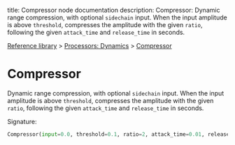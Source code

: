 title: Compressor node documentation
description: Compressor: Dynamic range compression, with optional `sidechain` input. When the input amplitude is above `threshold`, compresses the amplitude with the given `ratio`, following the given `attack_time` and `release_time` in seconds.

[Reference library](../../index.md) > [Processors: Dynamics](../index.md) > [Compressor](index.md)

# Compressor

Dynamic range compression, with optional `sidechain` input. When the input amplitude is above `threshold`, compresses the amplitude with the given `ratio`, following the given `attack_time` and `release_time` in seconds.

Signature:
```python
Compressor(input=0.0, threshold=0.1, ratio=2, attack_time=0.01, release_time=0.1, sidechain=None)
```
